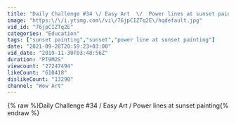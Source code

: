 ```yaml
---
title: "Daily Challenge #34 \/ Easy Art  \/  Power lines at sunset painting"
image: "https:\/\/i.ytimg.com\/vi\/76jpCIZTq2E\/hqdefault.jpg"
vid_id: "76jpCIZTq2E"
categories: "Education"
tags: ["sunset painting","sunset","power line at sunset painting"]
date: "2021-09-28T20:59:23+03:00"
vid_date: "2019-11-30T03:48:56Z"
duration: "PT9M2S"
viewcount: "27247494"
likeCount: "610418"
dislikeCount: "13290"
channel: "Wow Art"
---
```

{% raw %}Daily Challenge #34 / Easy Art  /  Power lines at sunset painting{% endraw %}
